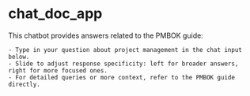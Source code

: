 # chat_doc_app

This chatbot provides answers related to the PMBOK guide:

    - Type in your question about project management in the chat input below.
    - Slide to adjust response specificity: left for broader answers, right for more focused ones.
    - For detailed queries or more context, refer to the PMBOK guide directly.